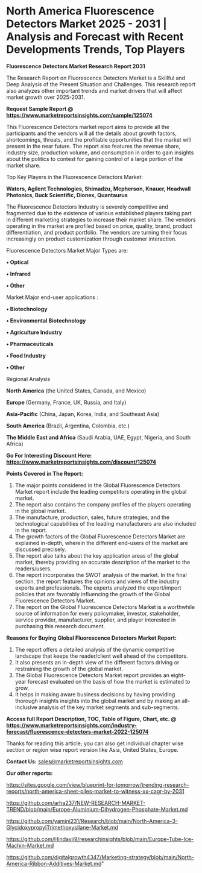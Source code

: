 # North America Fluorescence Detectors Market 2025 - 2031 | Analysis and Forecast with Recent Developments Trends, Top Players

<strong>Fluorescence Detectors Market Research Report 2031</strong>

The Research Report on Fluorescence Detectors Market is a Skillful and Deep Analysis of the Present Situation and Challenges. This research report also analyzes other important trends and market drivers that will affect market growth over 2025-2031.

<strong>Request Sample Report @ <a href=https://www.marketreportsinsights.com/sample/125074>https://www.marketreportsinsights.com/sample/125074</a></strong>

This Fluorescence Detectors market report aims to provide all the participants and the vendors will all the details about growth factors, shortcomings, threats, and the profitable opportunities that the market will present in the near future. The report also features the revenue share, industry size, production volume, and consumption in order to gain insights about the politics to contest for gaining control of a large portion of the market share.

Top Key Players in the Fluorescence Detectors Market:

<strong>Waters, Agilent Technologies, Shimadzu, Mcpherson, Knauer, Headwall Photonics, Buck Scientific, Dionex, Quantaurus</strong>

The Fluorescence Detectors Industry is severely competitive and fragmented due to the existence of various established players taking part in different marketing strategies to increase their market share. The vendors operating in the market are profiled based on price, quality, brand, product differentiation, and product portfolio. The vendors are turning their focus increasingly on product customization through customer interaction.

Fluorescence Detectors Market Major Types are:

<strong>• Optical

• Infrared

• Other</strong>

Market Major end-user applications :

<strong>• Biotechnology

• Environmental Biotechnology

• Agriculture Industry

• Pharmaceuticals

• Food Industry

• Other</strong>

Regional Analysis

</u><strong><b>North America</b></strong> (the United States, Canada, and Mexico)

<strong><b>Europe </b></strong>(Germany, France, UK, Russia, and Italy)

<strong><b>Asia-Pacific</b></strong> (China, Japan, Korea, India, and Southeast Asia)

<strong><b>South America</b></strong> (Brazil, Argentina, Colombia, etc.)

<strong><b>The Middle East and Africa</b></strong> (Saudi Arabia, UAE, Egypt, Nigeria, and South Africa)

<strong>Go For Interesting Discount Here: <a href=https://www.marketreportsinsights.com/discount/125074>https://www.marketreportsinsights.com/discount/125074</a></strong>

<strong>Points Covered in The Report:</strong>
<ol>
  <li>The major points considered in the Global Fluorescence Detectors Market report include the leading competitors operating in the global market.</li>
  <li>The report also contains the company profiles of the players operating in the global market.</li>
  <li>The manufacture, production, sales, future strategies, and the technological capabilities of the leading manufacturers are also included in the report.</li>
  <li>The growth factors of the Global Fluorescence Detectors Market are explained in-depth, wherein the different end-users of the market are discussed precisely.</li>
  <li>The report also talks about the key application areas of the global market, thereby providing an accurate description of the market to the readers/users.</li>
  <li>The report incorporates the SWOT analysis of the market. In the final section, the report features the opinions and views of the industry experts and professionals. The experts analyzed the export/import policies that are favorably influencing the growth of the Global Fluorescence Detectors Market.</li>
  <li>The report on the Global Fluorescence Detectors Market is a worthwhile source of information for every policymaker, investor, stakeholder, service provider, manufacturer, supplier, and player interested in purchasing this research document.</li>
</ol>
<strong>Reasons for Buying Global Fluorescence Detectors Market Report:</strong>

<ol>
  <li>The report offers a detailed analysis of the dynamic competitive landscape that keeps the reader/client well ahead of the competitors.</li>
  <li>It also presents an in-depth view of the different factors driving or restraining the growth of the global market.</li>
  <li>The Global Fluorescence Detectors Market report provides an eight-year forecast evaluated on the basis of how the market is estimated to grow.</li>
  <li>It helps in making aware business decisions by having providing thorough insights insights into the global market and by making an all-inclusive analysis of the key market segments and sub-segments.</li>
</ol>
<strong>Access full Report Description, TOC, Table of Figure, Chart, etc. @ <a href=https://www.marketreportsinsights.com/industry-forecast/fluorescence-detectors-market-2022-125074>https://www.marketreportsinsights.com/industry-forecast/fluorescence-detectors-market-2022-125074</a></strong>


Thanks for reading this article; you can also get individual chapter wise section or region wise report version like Asia, United States, Europe.

<strong>Contact Us:</strong>
sales@marketreportsinsights.com

<strong>Our other reports:</strong>

<a href=https://sites.google.com/view/blueprint-for-tomorrow/trending-research-reports/north-america-sheet-piles-market-to-witness-xx-cagr-by-2031>https://sites.google.com/view/blueprint-for-tomorrow/trending-research-reports/north-america-sheet-piles-market-to-witness-xx-cagr-by-2031</a>

<a href=https://github.com/arha237/NEW-RESEARCH-MARKET-TREND/blob/main/Europe-Aluminium-Dihydrogen-Phosphate-Market.md>https://github.com/arha237/NEW-RESEARCH-MARKET-TREND/blob/main/Europe-Aluminium-Dihydrogen-Phosphate-Market.md</a>

<a href=https://github.com/yamini231/Research/blob/main/North-America-3-GlycidoxypropylTrimethoxysilane-Market.md>https://github.com/yamini231/Research/blob/main/North-America-3-GlycidoxypropylTrimethoxysilane-Market.md</a>

<a href=https://github.com/Hindavii9/researchinsights/blob/main/Europe-Tube-Ice-Machin-Market.md>https://github.com/Hindavii9/researchinsights/blob/main/Europe-Tube-Ice-Machin-Market.md</a>

<a href=https://github.com/digitalgrowth4347/Marketing-strategy/blob/main/North-America-Ribbon-Additives-Market.md>https://github.com/digitalgrowth4347/Marketing-strategy/blob/main/North-America-Ribbon-Additives-Market.md</a>"
